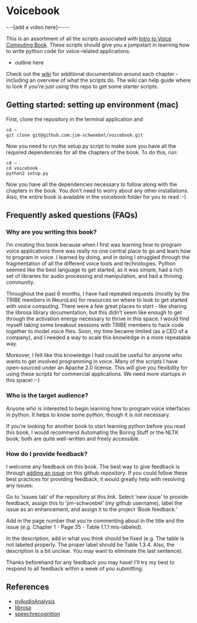 # Voicebook

---[add a video here]-----

This is an assortment of all the scripts associated with [Intro to Voice Computing Book](). These scripts should give you a jumpstart in learning how to write python code for voice-related applications. 

* outline here

Check out the [wiki](https://github.com/jim-schwoebel/voicebook/wiki) for additional documentation around each chapter - including an overview of what the scripts do. The wiki can help guide where to look if you're just using this repo to get some starter scripts. 

## Getting started: setting up environment (mac)

First, clone the repository in the terminal application and 

    cd ~
    git clone git@github.com:jim-schwoebel/voicebook.git

Now you need to run the setup.py script to make sure you have all the required dependencies for all the chapters of the book. To do this, run:

    cd ~
    cd voicebook
    python3 setup.py

Now you have all the dependencies necessary to follow along with the chapters in the book. You don’t need to worry about any other installations. Also, the entire book is available in the voicebook folder for you to read :-) 

## Frequently asked questions (FAQs)

### Why are you writing this book?

I’m creating this book because when I first was learning how to program voice applications there was really no one central place to go and learn how to program in voice. I learned by doing, and in doing I struggled through the fragmentation of all the different voice tools and technologies. Python seemed like the best language to get started, as it was simple, had a rich set of libraries for audio processing and manipulation, and had a thriving community. 

Throughout the past 6 months, I have had repeated requests (mostly by the TRIBE members in NeuroLex) for resources on where to look to get started with voice computing. There were a few great places to start - like sharing the librosa library documentation, but this didn’t seem like enough to get through the activation energy necessary to thrive in this space. I would find myself taking some breakout sessions with TRIBE members to hack code together to model voice files. Soon, my time became limited (as a CEO of a company), and I needed a way to scale this knowledge in a more repeatable way.

Moreover, I felt like this knowledge I had could be useful for anyone who wants to get involved programming in voice. Many of the scripts I have open-sourced under an Apache 2.0 license. This will give you flexibility for using these scripts for commercial applications. We need more startups in this space! :-) 

### Who is the target audience?

Anyone who is interested to begin learning how to program voice interfaces in python. It helps to know some python, though it is not necessary. 

If you’re looking for another book to start learning python before you read this book, I would recommend Automating the Boring Stuff or the NLTK book; both are quite well-written and freely accessible.

### How do I provide feedback?

I welcome any feedback on this book. The best way to give feedback is through [adding an issue](https://github.com/jim-schwoebel/voicebook/issues) on this github repository. If you could follow these best practices for providing feedback, it would greatly help with resolving any issues:

Go to ‘issues tab’ of the repository at this link.
Select ‘new issue’ to provide feedback, assign this to ‘jim-schwoebel’ (my github username), label the issue as an enhancement, and assign it to the project ‘Book feedback.’ 

Add in the page number that you’re commenting about in the title and the issue (e.g. Chapter 1 - Page 35 - Table 1.1.1 mis-labeled). 

In the description, add in what you think should be fixed (e.g. The table is not labeled properly. The proper label should be Table 1.3.4. Also, the description is a bit unclear. You may want to eliminate the last sentence). 

Thanks beforehand for any feedback you may have! I'll try my best to respond to all feedback within a week of you submitting. 

## References 
* [pyAudioAnalysis](https://github.com/tyiannak/pyAudioAnalysis)
* [librosa](https://github.com/librosa/librosa)
* [speechrecognition](https://pypi.org/project/SpeechRecognition/)
